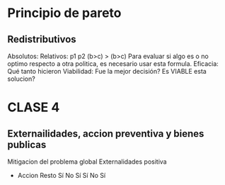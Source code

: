 # Principio de pareto 
## Redistributivos
Absolutos:
Relativos: 
  p1      p2
(b>c) > (b>c)
Para evaluar si algo es o no optimo respecto a otra politica, es necesario usar esta formula.
Eficacia: Qué tanto hicieron
Viabilidad: Fue la mejor decisión? Es VIABLE esta solucion?

# CLASE 4
## Externailidades, accion preventiva y bienes publicas
Mitigacion del problema global
Externalidades positiva
- Accion                      Resto 
    Sí                No
    Sí                Sí
    No                Sí
